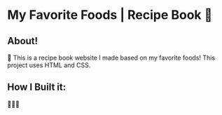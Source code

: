 # My Favorite Foods | Recipe Book 📖
## About!
🍤 This is a recipe book website I made based on my favorite foods! This project uses HTML and CSS.

## How I Built it:
👩🏻‍💻 
